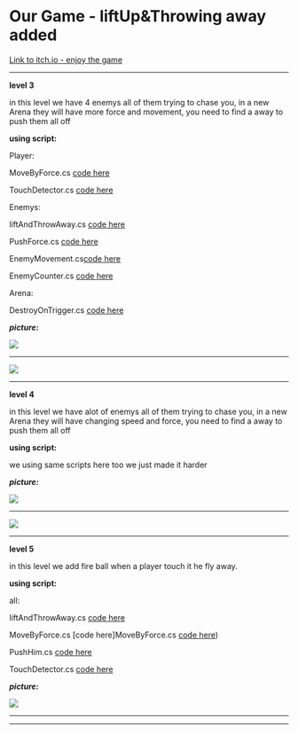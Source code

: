 # Our Game - liftUp&Throwing away added
[Link to itch.io - enjoy the game](https://lba-universe.itch.io/babydragon-liftupthrowsaway)

---

**level 3**

in this level we have 4 enemys all of them trying to chase you, in a new Arena
they will have more force and movement, you need to find a away to push them all off

**using script:**

Player:

MoveByForce.cs [code here](https://github.com/Lba-universe/liftUp-throwsAway/blob/master/Assets/Scripts/Movers/MoveByForce.cs)

TouchDetector.cs  [code here](https://github.com/Lba-universe/3D_Push/blob/master/Assets/Scripts/Collisions/TouchDetector.cs)

Enemys:

liftAndThrowAway.cs [code here](https://github.com/Lba-universe/liftUp-throwsAway/blob/master/Assets/Scripts/Attacks/LiftUpAndThrowAway.cs)

PushForce.cs [code here](https://github.com/Lba-universe/3D_Push/blob/master/Assets/Scripts/Attacks/PushForce.cs)

EnemyMovement.cs[code here](https://github.com/Lba-universe/3D_Push/blob/master/Assets/Scripts/AI/EnemyMovement.cs)

EnemyCounter.cs [code here](https://github.com/Lba-universe/3D_Push/blob/master/Assets/Scripts/AI/EnemyCounter.cs)


Arena:

DestroyOnTrigger.cs [code here](https://github.com/Lba-universe/3D_Push/blob/master/Assets/Scripts/Collisions/DestroyOnTrigger.cs)

***picture:***

![](https://github.com/Lba-universe/3D_Push/blob/master/pics/lvl%203.png)


---
![](https://github.com/Lba-universe/3D_Push/blob/master/pics/lvl%203-%20b.png)


---
**level 4**

in this level we have alot of enemys all of them trying to chase you, in a new Arena
they will have changing speed and force, you need to find a away to push them all off

**using script:**

we using same scripts here too we just made it harder

***picture:***

![](https://github.com/Lba-universe/3D_Push/blob/master/pics/lvl%204.png)


---
![](https://github.com/Lba-universe/3D_Push/blob/master/pics/lvl%204%20%20-b.png)


---

**level 5**

in this level we add fire ball when a player touch it he fly away.

**using script:**

all:

liftAndThrowAway.cs [code here](https://github.com/Lba-universe/liftUp-throwsAway/blob/master/Assets/Scripts/Attacks/LiftUpAndThrowAway.cs)

MoveByForce.cs [code here]MoveByForce.cs [code here](https://github.com/Lba-universe/liftUp-throwsAway/blob/master/Assets/Scripts/Movers/MoveByForce.cs))

PushHim.cs  [code here](https://github.com/Lba-universe/3D_Push/blob/master/Assets/Scripts/Attacks/PushForce.cs)

TouchDetector.cs  [code here](https://github.com/Lba-universe/3D_Push/blob/master/Assets/Scripts/Collisions/TouchDetector.cs)

***picture:***

![](/pics/1.png)

---
---

